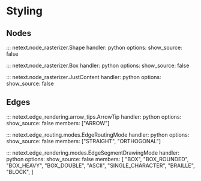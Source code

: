 # Styling

## Nodes

::: netext.node_rasterizer.Shape
    handler: python
    options:
      show_source: false


::: netext.node_rasterizer.Box
    handler: python
    options:
      show_source: false


::: netext.node_rasterizer.JustContent
    handler: python
    options:
      show_source: false



## Edges

::: netext.edge_rendering.arrow_tips.ArrowTip
    handler: python
    options:
      show_source: false
      members: ["ARROW"]


::: netext.edge_routing.modes.EdgeRoutingMode
    handler: python
    options:
      show_source: false
      members: ["STRAIGHT", "ORTHOGONAL"]

::: netext.edge_rendering.modes.EdgeSegmentDrawingMode
    handler: python
    options:
      show_source: false
      members: [
        "BOX",
        "BOX_ROUNDED",
        "BOX_HEAVY",
        "BOX_DOUBLE",
        "ASCII",
        "SINGLE_CHARACTER",
        "BRAILLE",
        "BLOCK",
      ]
